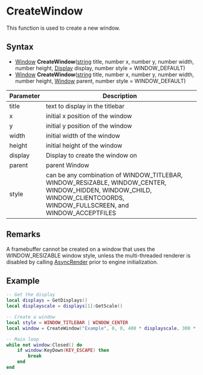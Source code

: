 # CreateWindow

This function is used to create a new window.

## Syntax

- [Window](Window.md) **CreateWindow**([string](https://www.lua.org/manual/5.4/manual.html#6.4) title, number x, number y, number width, number height, [Display](Display.md) display, number style = WINDOW_DEFAULT)
- [Window](Window.md) **CreateWindow**([string](https://www.lua.org/manual/5.4/manual.html#6.4) title, number x, number y, number width, number height, [Window](Window.md) parent, number style = WINDOW_DEFAULT)

| Parameter | Description |
| ------ | ------ |
| title | text to display in the titlebar |
| x | initial x position of the window |
| y | initial y position of the window |
| width | initial width of the window |
| height | initial height of the window |
| display | Display to create the window on |
| parent | parent Window |
| style | can be any combination of WINDOW_TITLEBAR, WINDOW_RESiZABLE, WINDOW_CENTER, WINDOW_HIDDEN, WINDOW_CHILD, WINDOW_CLIENTCOORDS, WINDOW_FULLSCREEN, and WINDOW_ACCEPTFILES |

## Remarks

A framebuffer cannot be created on a window that uses the WINDOW_RESIZABLE window style, unless the multi-threaded renderer is disabled by calling [AsyncRender](AsyncRender.md) prior to engine initialization.

## Example

```lua
-- Get the display
local displays = GetDisplays()
local displayscale = displays[1]:GetScale()

-- Create a window
local style = WINDOW_TITLEBAR | WINDOW_CENTER
local window = CreateWindow("Example", 0, 0, 400 * displayscale, 300 * displayscale, displays[1], style)

-- Main loop
while not window:Closed() do
    if window:KeyDown(KEY_ESCAPE) then
        break
    end
end
```
